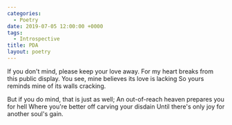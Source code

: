 ```yaml
---
categories:
  - Poetry
date: 2019-07-05 12:00:00 +0000
tags:
  - Introspective
title: PDA
layout: poetry
---
```


If you don't mind, please keep your love away.
For my heart breaks from this public display.
You see, mine believes its love is lacking
So yours reminds mine of its walls cracking.

But if you do mind, that is just as well;
An out-of-reach heaven prepares you for hell
Where you're better off carving your disdain
Until there's only joy for another soul's gain.

